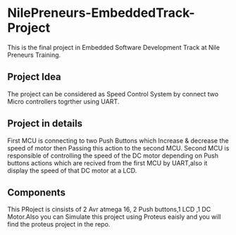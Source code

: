 # NilePreneurs-EmbeddedTrack-Project
This is the final project in Embedded Software Development Track at Nile Preneurs Training.
## Project Idea
The project can be considered as Speed Control System by connect two Micro controllers togrther using UART.
## Project in details
First MCU is connecting to two Push Buttons which Increase & decrease the speed of motor then Passing this action to the second MCU.
Second MCU is responsible of controlling the speed of the DC motor depending on Push buttons actions which are recived from the first MCU
by UART,also it display the speed of that DC motor at a LCD.
## Components
This PRoject is cinsists of 2 Avr atmega 16, 2 Push buttons,1 LCD ,1 DC Motor.Also you can Simulate this project using Proteus eaisly and you will find 
the proteus project in the repo.
